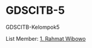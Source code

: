 # GDSCITB-5
GDSCITB-Kelompok5 

List Member:
<a href="https://github.com/rahmat-wi">1. Rahmat Wibowo</a>
